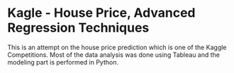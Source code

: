 # Kagle - House Price, Advanced Regression Techniques 

This is an attempt on the house price prediction which is one of the Kaggle Competitions. Most of the data analysis was done using Tableau and the modeling part is performed in Python. 
